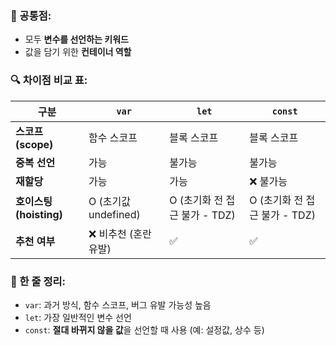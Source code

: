 ### 📘 공통점:

- 모두 **변수를 선언하는 키워드**
- 값을 담기 위한 **컨테이너 역할**

### 🔍 차이점 비교 표:

| 구분 | `var` | `let` | `const` |
| --- | --- | --- | --- |
| **스코프(scope)** | 함수 스코프 | 블록 스코프 | 블록 스코프 |
| **중복 선언** | 가능 | 불가능 | 불가능 |
| **재할당** | 가능 | 가능 | ❌ 불가능 |
| **호이스팅(hoisting)** | O (초기값 undefined) | O (초기화 전 접근 불가 - TDZ) | O (초기화 전 접근 불가 - TDZ) |
| **추천 여부** | ❌ 비추천 (혼란 유발) | ✅ | ✅ |

### 🎯 한 줄 정리:

- `var`: 과거 방식, 함수 스코프, 버그 유발 가능성 높음
- `let`: 가장 일반적인 변수 선언
- `const`: **절대 바뀌지 않을 값**을 선언할 때 사용 (예: 설정값, 상수 등)
